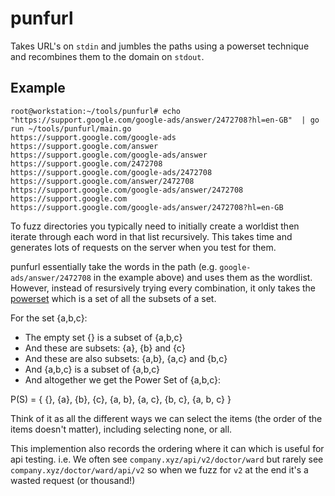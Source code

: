 # punfurl

Takes URL's on `stdin` and jumbles the paths using a powerset technique and recombines them to the domain on `stdout`.

## Example
```
root@workstation:~/tools/punfurl# echo "https://support.google.com/google-ads/answer/2472708?hl=en-GB"  | go run ~/tools/punfurl/main.go
https://support.google.com/google-ads
https://support.google.com/answer
https://support.google.com/google-ads/answer
https://support.google.com/2472708
https://support.google.com/google-ads/2472708
https://support.google.com/answer/2472708
https://support.google.com/google-ads/answer/2472708
https://support.google.com
https://support.google.com/google-ads/answer/2472708?hl=en-GB
```

To fuzz directories you typically need to initially create a worldist then iterate through each word in that list recursively. This takes time and generates lots of requests on the server when you test for them.

punfurl essentially take the words in the path (e.g. `google-ads/answer/2472708` in the example above) and uses them as the wordlist. However, instead of resursively trying every combination, it only takes the [powerset]("https://en.wikipedia.org/wiki/Power_set") which is a set of all the subsets of a set.

For the set {a,b,c}:

 - The empty set {} is a subset of {a,b,c}
 - And these are subsets: {a}, {b} and {c}
 - And these are also subsets: {a,b}, {a,c} and {b,c}
 - And {a,b,c} is a subset of {a,b,c}
 - And altogether we get the Power Set of {a,b,c}:

P(S) = { {}, {a}, {b}, {c}, {a, b}, {a, c}, {b, c}, {a, b, c} }

Think of it as all the different ways we can select the items (the order of the items doesn't matter), including selecting none, or all.

This implemention also records the ordering where it can which is useful for api testing. i.e. We often see `company.xyz/api/v2/doctor/ward` but rarely see `company.xyz/doctor/ward/api/v2` so when we fuzz for `v2` at the end it's a wasted request (or thousand!)

